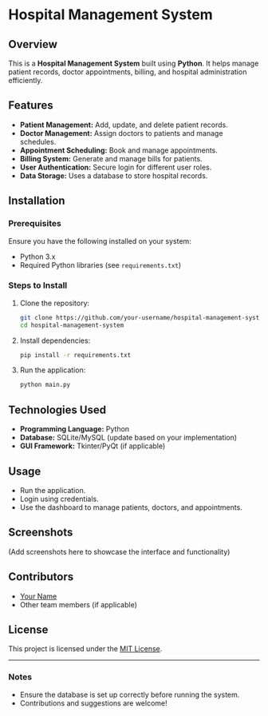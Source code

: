 # Hospital Management System

## Overview
This is a **Hospital Management System** built using **Python**. It helps manage patient records, doctor appointments, billing, and hospital administration efficiently.

## Features
- **Patient Management:** Add, update, and delete patient records.
- **Doctor Management:** Assign doctors to patients and manage schedules.
- **Appointment Scheduling:** Book and manage appointments.
- **Billing System:** Generate and manage bills for patients.
- **User Authentication:** Secure login for different user roles.
- **Data Storage:** Uses a database to store hospital records.

## Installation
### Prerequisites
Ensure you have the following installed on your system:
- Python 3.x
- Required Python libraries (see `requirements.txt`)

### Steps to Install
1. Clone the repository:
   ```bash
   git clone https://github.com/your-username/hospital-management-system.git
   cd hospital-management-system
   ```
2. Install dependencies:
   ```bash
   pip install -r requirements.txt
   ```
3. Run the application:
   ```bash
   python main.py
   ```

## Technologies Used
- **Programming Language:** Python
- **Database:** SQLite/MySQL (update based on your implementation)
- **GUI Framework:** Tkinter/PyQt (if applicable)

## Usage
- Run the application.
- Login using credentials.
- Use the dashboard to manage patients, doctors, and appointments.

## Screenshots
(Add screenshots here to showcase the interface and functionality)

## Contributors
- [Your Name](https://github.com/your-username)
- Other team members (if applicable)

## License
This project is licensed under the [MIT License](LICENSE).

---

### Notes
- Ensure the database is set up correctly before running the system.
- Contributions and suggestions are welcome!
